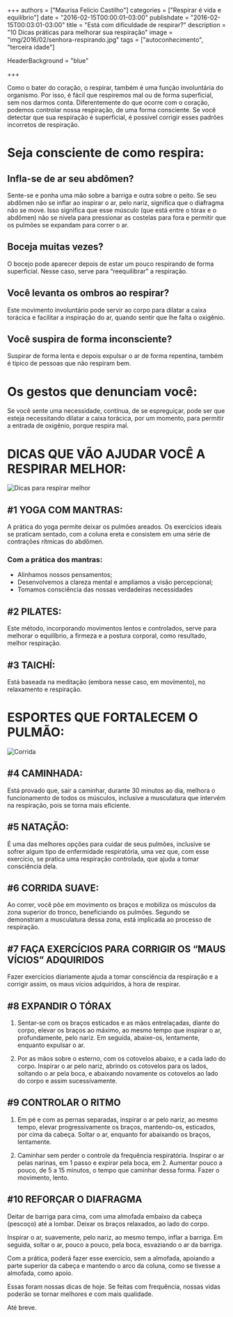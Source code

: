 +++
authors = ["Maurisa Felício Castilho"]
categories = ["Respirar é vida e equilíbrio"]
date = "2016-02-15T00:00:01-03:00"
publishdate = "2016-02-15T00:03:01-03:00"
title = "Está com dificuldade de respirar?"
description = "10 Dicas práticas para melhorar sua respiração"
image = "img/2016/02/senhora-respirando.jpg"
tags = ["autoconhecimento", "terceira idade"]

  HeaderBackground = "blue"

+++


Como o bater do coração, o respirar, também é uma função involuntária do organismo. Por isso, é fácil que respiremos mal ou de forma superficial, sem nos darmos conta. Diferentemente do que ocorre com o coração, podemos controlar nossa respiração, de uma forma consciente. Se você detectar que sua respiração é superficial, é possível corrigir esses padrões incorretos de respiração.

# Seja consciente de como respira:

## Infla-se de ar seu abdômen?

Sente-se e ponha uma mão sobre a barriga e outra sobre o peito. Se seu abdômen não se inflar ao inspirar o ar, pelo nariz, significa que o diafragma não se move. Isso significa que esse músculo (que está entre o tórax e o abdômen) não se nivela para pressionar as costelas para fora e permitir que os pulmões se expandam para correr o ar.

## Boceja muitas vezes?

O bocejo pode aparecer depois de estar um pouco respirando de forma superficial. Nesse caso, serve para “reequilibrar” a respiração.

## Você levanta os ombros ao respirar?

Este movimento involuntário pode servir ao corpo para dilatar a caixa torácica e facilitar a inspiração do ar, quando sentir que lhe falta o oxigênio.

## Você suspira de forma inconsciente?
Suspirar de forma lenta e depois expulsar o ar de forma repentina, também é típico de pessoas que não respiram bem.

# Os gestos que denunciam você:
Se você sente uma necessidade, contínua, de se espreguiçar, pode ser que esteja necessitando dilatar a caixa torácica, por um momento, para permitir a entrada de oxigênio, porque respira mal.

# DICAS QUE VÃO AJUDAR VOCÊ A RESPIRAR MELHOR:

![Dicas para respirar melhor](https://s3-sa-east-1.amazonaws.com/blog.autoconexao.org.br/img/2016/02/respirar-melhor.jpg)

## #1 YOGA COM MANTRAS:
A prática do yoga permite deixar os pulmões areados. Os exercícios ideais se praticam sentado, com a coluna ereta e consistem em uma série de contrações rítmicas do abdômen.


### Com a prática dos mantras:


-	Alinhamos nossos pensamentos;
-	Desenvolvemos a clareza mental e ampliamos a visão percepcional;
-	Tomamos consciência das nossas verdadeiras necessidades

## #2 PILATES:
Este método, incorporando movimentos lentos e controlados, serve para melhorar o equilíbrio, a firmeza e a postura corporal, como resultado, melhor respiração.

## #3 TAICHÍ:
Está baseada na meditação (embora nesse caso, em movimento), no relaxamento e respiração.


# ESPORTES QUE FORTALECEM O PULMÃO:

![Corrida](https://s3-sa-east-1.amazonaws.com/blog.autoconexao.org.br/img/2016/02/corrida.jpg)

## #4 CAMINHADA:
Está provado que, sair a caminhar, durante 30 minutos ao dia, melhora o funcionamento de todos os músculos, inclusive a musculatura que intervém na respiração, pois se torna mais eficiente.

## #5 NATAÇÃO:
É uma das melhores opções para cuidar de seus pulmões, inclusive se sofrer algum tipo de enfermidade respiratória, uma vez que, com esse exercício, se pratica uma respiração controlada, que ajuda a tomar consciência dela.

## #6 CORRIDA SUAVE:
Ao correr, você põe em movimento os braços e mobiliza os músculos da zona superior do tronco, beneficiando os pulmões. Segundo se demonstram a musculatura dessa zona, está implicada ao processo de respiração.

## #7 FAÇA EXERCÍCIOS PARA CORRIGIR OS “MAUS VÍCIOS” ADQUIRIDOS
Fazer exercícios diariamente ajuda a tomar consciência da respiração e a corrigir  assim, os maus vícios adquiridos, à hora de respirar.


## #8 EXPANDIR O TÓRAX
1) Sentar-se com os braços esticados e as mãos entrelaçadas, diante do corpo, elevar os braços ao máximo, ao mesmo tempo que inspirar o ar, profundamente, pelo nariz. Em seguida, abaixe-os, lentamente, enquanto expulsar o ar.

2)  Por as mãos sobre o esterno, com os cotovelos abaixo, e a cada lado do corpo. Inspirar o ar pelo nariz, abrindo os cotovelos para os lados, soltando o ar pela boca, e abaixando novamente os cotovelos ao lado do corpo e assim sucessivamente.


## #9 CONTROLAR O RITMO
1) Em pé e com as pernas separadas, inspirar o ar pelo nariz, ao mesmo tempo, elevar progressivamente os braços, mantendo-os, esticados, por cima da cabeça. Soltar o ar, enquanto for abaixando os braços, lentamente.

2) Caminhar sem perder o controle da frequência respiratória. Inspirar o ar pelas narinas, em 1 passo e expirar pela boca, em 2. Aumentar pouco a pouco, de 5 a 15 minutos, o tempo que caminhar dessa forma. Fazer o movimento, lento.

## #10 REFORÇAR O DIAFRAGMA
Deitar de barriga para cima, com uma almofada embaixo da cabeça (pescoço) até a lombar. Deixar os braços relaxados, ao lado do corpo.

Inspirar o ar, suavemente, pelo nariz, ao mesmo tempo, inflar a barriga. Em seguida, soltar o ar, pouco a pouco, pela boca, esvaziando o ar da barriga.

Com a prática, poderá fazer esse exercício, sem a almofada, apoiando a parte superior da cabeça e mantendo o arco da coluna, como se tivesse a almofada, como apoio.


Essas foram nossas dicas de hoje. Se feitas com frequência, nossas vidas poderão se tornar melhores e com mais qualidade.

Até breve.
